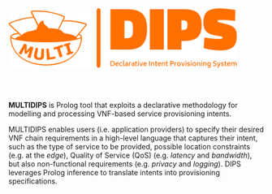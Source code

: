 <picture>
    <source media="(prefers-color-scheme: dark)" srcset="img/logo-dark.png"><img width=450 alt="dips-logo" src="img/logo.png"/>
</picture>

<br/><br/>

**MULTIDIPS** is Prolog tool that exploits a declarative methodology for modelling and processing VNF-based service provisioning intents. 

MULTIDIPS enables users (i.e. application providers) to specify their desired VNF chain requirements in a high-level language that captures their intent, such as the type of service to be provided, possible location constraints (e.g. at the _edge_), Quality of Service (QoS) (e.g. _latency_ and _bandwidth_), but also non-functional requirements (e.g. _privacy_ and _logging_). DIPS leverages Prolog inference to translate intents into provisioning specifications.
